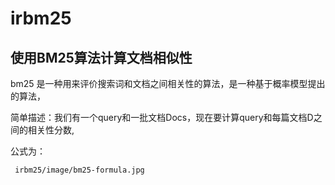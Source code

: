 # irbm25
## 使用BM25算法计算文档相似性

bm25 是一种用来评价搜索词和文档之间相关性的算法，是一种基于概率模型提出的算法，

简单描述：我们有一个query和一批文档Docs，现在要计算query和每篇文档D之间的相关性分数,

公式为：

     irbm25/image/bm25-formula.jpg


